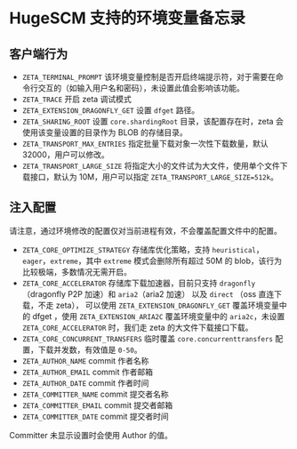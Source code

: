 # HugeSCM 支持的环境变量备忘录

## 客户端行为

+  `ZETA_TERMINAL_PROMPT` 该环境变量控制是否开启终端提示符，对于需要在命令行交互的（如输入用户名和密码），未设置此值会影响该功能。
+  `ZETA_TRACE` 开启 zeta 调试模式
+  `ZETA_EXTENSION_DRAGONFLY_GET` 设置 `dfget` 路径。
+  `ZETA_SHARING_ROOT` 设置 `core.shardingRoot` 目录，该配置存在时，zeta 会使用该变量设置的目录作为 BLOB 的存储目录。
+  `ZETA_TRANSPORT_MAX_ENTRIES` 指定批量下载对象一次性下载数量，默认 32000，用户可以修改。
+  `ZETA_TRANSPORT_LARGE_SIZE` 将指定大小的文件试为大文件，使用单个文件下载接口，默认为 10M，用户可以指定 `ZETA_TRANSPORT_LARGE_SIZE=512k`。

## 注入配置

请注意，通过环境修改的配置仅对当前进程有效，不会覆盖配置文件中的配置。

+  `ZETA_CORE_OPTIMIZE_STRATEGY` 存储库优化策略，支持 `heuristical`，`eager`，`extreme`，其中 `extreme` 模式会删除所有超过 50M 的 blob，该行为比较极端，多数情况无需开启。
+  `ZETA_CORE_ACCELERATOR` 存储库下载加速器，目前只支持 `dragonfly` （dragonfly P2P 加速）和 `aria2`（aria2 加速） 以及 `direct` （oss 直连下载，不走 zeta）， 可以使用 `ZETA_EXTENSION_DRAGONFLY_GET` 覆盖环境变量中的 dfget ，使用 `ZETA_EXTENSION_ARIA2C` 覆盖环境变量中的 `aria2c`，未设置 `ZETA_CORE_ACCELERATOR` 时，我们走 zeta 的大文件下载接口下载。
+  `ZETA_CORE_CONCURRENT_TRANSFERS` 临时覆盖 `core.concurrenttransfers` 配置，下载并发数，有效值是 `0-50`。
+  `ZETA_AUTHOR_NAME` commit 作者名称
+  `ZETA_AUTHOR_EMAIL` commit 作者邮箱
+  `ZETA_AUTHOR_DATE` commit 作者时间
+  `ZETA_COMMITTER_NAME` commit 提交者名称
+  `ZETA_COMMITTER_EMAIL` commit 提交者邮箱
+  `ZETA_COMMITTER_DATE` commit 提交者时间

Committer 未显示设置时会使用 Author 的值。